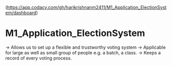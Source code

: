(https://app.codacy.com/gh/harikrishnanm2411/M1_Application_ElectionSystem/dashboard)
# M1_Application_ElectionSystem
-> Allows us to set up a flexible and trustworthy voting system
-> Applicable for large as well as small group of people e.g. a batch, a class.
-> Keeps a record of  every voting process.
